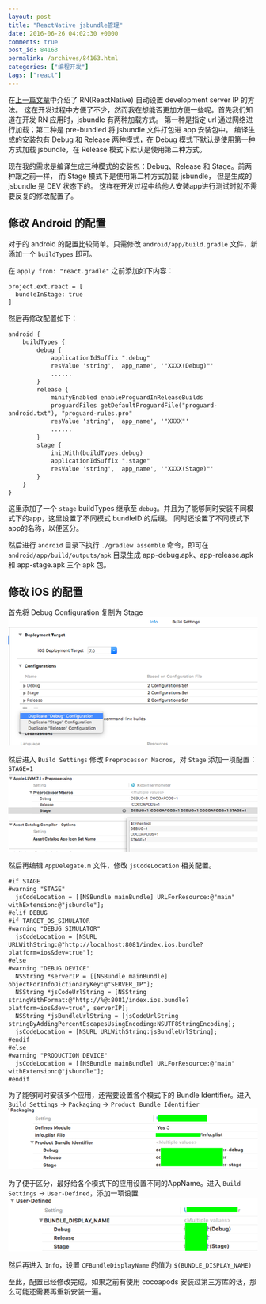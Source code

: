 ```yaml
---
layout: post
title: "ReactNative jsbundle管理"
date: 2016-06-26 04:02:30 +0000
comments: true
post_id: 84163
permalink: /archives/84163.html
categories: ["编程开发"]
tags: ["react"]
---
```


在[上一篇文章](http://www.xefan.com/archives/84162.html)中介绍了 RN(ReactNative) 自动设置 development server IP 的方法。
这在开发过程中方便了不少，然而我在想能否更加方便一些呢。首先我们知道在开发 RN 应用时，jsbundle 有两种加载方式。
第一种是指定 url 通过网络进行加载；第二种是 pre-bundled 将 jsbundle 文件打包进 app 安装包中。
编译生成的安装包有 Debug 和 Release 两种模式，在 Debug 模式下默认是使用第一种方式加载 jsbundle，在 Release 模式下默认是使用第二种方式。

现在我的需求是编译生成三种模式的安装包：Debug、Release 和 Stage。前两种跟之前一样，
而 Stage 模式下是使用第二种方式加载 jsbundle， 但是生成的 jsbundle 是 DEV 状态下的。
这样在开发过程中给他人安装app进行测试时就不需要反复的修改配置了。


## 修改 Android 的配置
对于的 android 的配置比较简单。只需修改 `android/app/build.gradle` 文件，新添加一个 `buildTypes` 即可。

在 `apply from: "react.gradle"` 之前添加如下内容：

```
project.ext.react = [
  bundleInStage: true
]

```

然后再修改配置如下：

```
android {
    buildTypes {
        debug {
            applicationIdSuffix ".debug"
            resValue 'string', 'app_name', '"XXXX(Debug)"'
            ......
        }
        release {
            minifyEnabled enableProguardInReleaseBuilds
            proguardFiles getDefaultProguardFile("proguard-android.txt"), "proguard-rules.pro"
            resValue 'string', 'app_name', '"XXXX"'
            ......
        }
        stage {
            initWith(buildTypes.debug)
            applicationIdSuffix ".stage"
            resValue 'string', 'app_name', '"XXXX(Stage)"'
        }
    }
}
```

这里添加了一个 `stage` buildTypes 继承至 `debug`。并且为了能够同时安装不同模式下的app，这里设置了不同模式 bundleID 的后缀。
同时还设置了不同模式下app的名称，以便区分。

然后进行 `android` 目录下执行 `./gradlew assemble` 命令，即可在 `android/app/build/outputs/apk` 目录生成 app-debug.apk、app-release.apk 和 app-stage.apk 三个 apk 包。

## 修改 iOS 的配置
首先将 Debug Configuration 复制为 Stage
![Xcode-configuration](/wp-content/uploads/2016/06/26/Xcode-configuration.png)

然后进入 `Build Settings` 修改 `Preprocessor Macros`，对 `Stage` 添加一项配置： `STAGE=1`
![Xcode-buildSettings](/wp-content/uploads/2016/06/26/Xcode-buildSettings.png)

然后再编辑 `AppDelegate.m` 文件，修改 `jsCodeLocation` 相关配置。

```
#if STAGE
#warning "STAGE"
  jsCodeLocation = [[NSBundle mainBundle] URLForResource:@"main" withExtension:@"jsbundle"];
#elif DEBUG
#if TARGET_OS_SIMULATOR
#warning "DEBUG SIMULATOR"
  jsCodeLocation = [NSURL URLWithString:@"http://localhost:8081/index.ios.bundle?platform=ios&dev=true"];
#else
#warning "DEBUG DEVICE"
  NSString *serverIP = [[NSBundle mainBundle] objectForInfoDictionaryKey:@"SERVER_IP"];
  NSString *jsCodeUrlString = [NSString stringWithFormat:@"http://%@:8081/index.ios.bundle?platform=ios&dev=true", serverIP];
  NSString *jsBundleUrlString = [jsCodeUrlString stringByAddingPercentEscapesUsingEncoding:NSUTF8StringEncoding];
  jsCodeLocation = [NSURL URLWithString:jsBundleUrlString];
#endif
#else
#warning "PRODUCTION DEVICE"
  jsCodeLocation = [[NSBundle mainBundle] URLForResource:@"main" withExtension:@"jsbundle"];
#endif
```

为了能够同时安装多个应用，还需要设置各个模式下的 Bundle Identifier。进入 `Build Settings` -> `Packaging` -> `Product Bundle Identifier`
![Xcode-bundleID](/wp-content/uploads/2016/06/26/Xcode-bundleID.png)

为了便于区分，最好给各个模式下的应用设置不同的AppName。进入 `Build Settings` -> `User-Defined`，添加一项设置 
![Xcode-User-Defined](/wp-content/uploads/2016/06/26/Xcode-User-Defined.png)

然后再进入 `Info`，设置 `CFBundleDisplayName` 的值为 `$(BUNDLE_DISPLAY_NAME)`

至此，配置已经修改完成。如果之前有使用 cocoapods 安装过第三方库的话，那么可能还需要再重新安装一遍。
